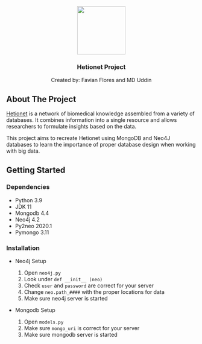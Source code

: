 <div align="center">
	<a href="https://www.github.com/foflores10/hetionetproject">
		<img src="https://media.foflores.com/projects/hetionetproject/icon.png" width=128>
	</a>
	<h3>Hetionet Project</h3>
	<p>Created by: Favian Flores and MD Uddin</p>
</div>

## About The Project

[Hetionet](het.io) is a network of biomedical knowledge assembled from a variety of databases. It combines information into a single resource and allows researchers to formulate insights based on the data.

This project aims to recreate Hetionet using MongoDB and Neo4J databases to learn the importance of proper database design when working with big data.

## Getting Started

### Dependencies

- Python 3.9
- JDK 11
- Mongodb 4.4
- Neo4j 4.2
- Py2neo 2020.1
- Pymongo 3.11

### Installation

- Neo4j Setup
	1. Open `neo4j.py`
	2. Look under `def __init__ (neo)`
	3. Check `user` and `password` are correct for your server
	4. Change `neo.path_####` with the proper locations for data
	5. Make sure neo4j server is started

- Mongodb Setup
	1. Open `models.py`
	2. Make sure `mongo_uri` is correct for your server
	3. Make sure mongodb server is started
